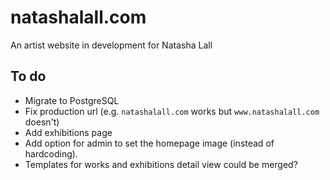 natashalall.com
===============
An artist website in development for Natasha Lall


To do
-----

- Migrate to PostgreSQL
- Fix production url (e.g. `natashalall.com` works but `www.natashalall.com` doesn't)
- Add exhibitions page
- Add option for admin to set the homepage image (instead of hardcoding).
- Templates for works and exhibitions detail view could be merged?
